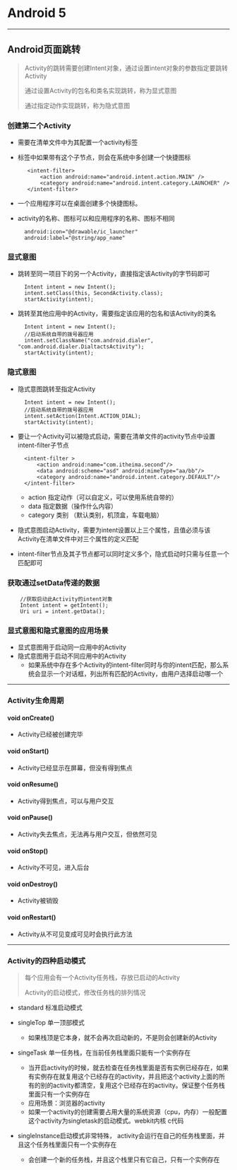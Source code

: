 # Android 5  
<hr>  
  
## Android页面跳转  

> Activity的跳转需要创建Intent对象，通过设置intent对象的参数指定要跳转Activity
>
> 通过设置Activity的包名和类名实现跳转，称为显式意图
>
> 通过指定动作实现跳转，称为隐式意图  

### 创建第二个Activity
* 需要在清单文件中为其配置一个activity标签
* 标签中如果带有这个子节点，则会在系统中多创建一个快捷图标

		 <intent-filter>
             <action android:name="android.intent.action.MAIN" />
             <category android:name="android.intent.category.LAUNCHER" />
         </intent-filter>
* 一个应用程序可以在桌面创建多个快捷图标。
* activity的名称、图标可以和应用程序的名称、图标不相同

		android:icon="@drawable/ic_launcher"
        android:label="@string/app_name"  
  
### 显式意图
* 跳转至同一项目下的另一个Activity，直接指定该Activity的字节码即可

		Intent intent = new Intent();
		intent.setClass(this, SecondActivity.class);
    	startActivity(intent);
* 跳转至其他应用中的Activity，需要指定该应用的包名和该Activity的类名

		Intent intent = new Intent();
		//启动系统自带的拨号器应用
		intent.setClassName("com.android.dialer", "com.android.dialer.DialtactsActivity");
		startActivity(intent);

### 隐式意图
* 隐式意图跳转至指定Activity

		Intent intent = new Intent();
		//启动系统自带的拨号器应用
    	intent.setAction(Intent.ACTION_DIAL);
    	startActivity(intent);
* 要让一个Activity可以被隐式启动，需要在清单文件的activity节点中设置intent-filter子节点

		<intent-filter >
            <action android:name="com.itheima.second"/>
            <data android:scheme="asd" android:mimeType="aa/bb"/>
            <category android:name="android.intent.category.DEFAULT"/>
        </intent-filter>
	* action 指定动作（可以自定义，可以使用系统自带的）
	* data   指定数据（操作什么内容）
	* category 类别 （默认类别，机顶盒，车载电脑）
* 隐式意图启动Activity，需要为intent设置以上三个属性，且值必须与该Activity在清单文件中对三个属性的定义匹配
* intent-filter节点及其子节点都可以同时定义多个，隐式启动时只需与任意一个匹配即可  
  
### 获取通过setData传递的数据

		//获取启动此Activity的intent对象
		Intent intent = getIntent();
		Uri uri = intent.getData();
### 显式意图和隐式意图的应用场景
* 显式意图用于启动同一应用中的Activity
* 隐式意图用于启动不同应用中的Activity
	* 如果系统中存在多个Activity的intent-filter同时与你的intent匹配，那么系统会显示一个对话框，列出所有匹配的Activity，由用户选择启动哪一个
	
---	  
  
### Activity生命周期
#### void onCreate()
* Activity已经被创建完毕
#### void onStart()
* Activity已经显示在屏幕，但没有得到焦点
#### void onResume()
* Activity得到焦点，可以与用户交互
#### void onPause()
* Activity失去焦点，无法再与用户交互，但依然可见
#### void onStop()
* Activity不可见，进入后台
#### void onDestroy()
* Activity被销毁
#### void onRestart()
* Activity从不可见变成可见时会执行此方法  
  
---

### Activity的四种启动模式
>每个应用会有一个Activity任务栈，存放已启动的Activity
>
>Activity的启动模式，修改任务栈的排列情况

* standard 标准启动模式
* singleTop 单一顶部模式 
	* 如果栈顶是它本身，就不会再次启动新的，不是则会创建新的Activity
	
* singeTask 单一任务栈，在当前任务栈里面只能有一个实例存在
	* 当开启activity的时候，就去检查在任务栈里面是否有实例已经存在，如果有实例存在就复用这个已经存在的activity，并且把这个activity上面的所有的别的activity都清空，复用这个已经存在的activity。保证整个任务栈里面只有一个实例存在
	* 应用场景：浏览器的activity
	* 如果一个activity的创建需要占用大量的系统资源（cpu，内存）一般配置这个activity为singletask的启动模式。webkit内核 c代码

* singleInstance启动模式非常特殊， activity会运行在自己的任务栈里面，并且这个任务栈里面只有一个实例存在
	* 会创建一个新的任务栈，并且这个栈里只有它自己，只有一个实例存在